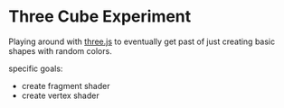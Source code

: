 # Three Cube Experiment

Playing around with [three.js](https://threejs.org/) to eventually get past of just creating basic shapes with random colors. 

specific goals: 
- create fragment shader
- create vertex shader


